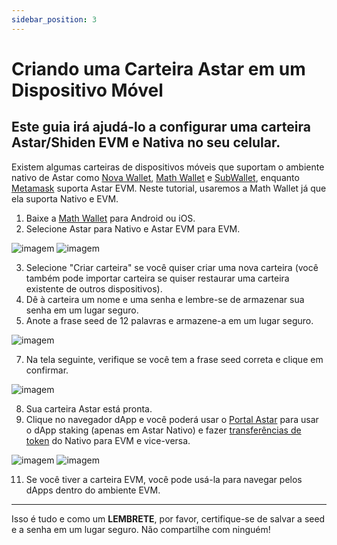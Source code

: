 ```yaml
---
sidebar_position: 3
---
```


# Criando uma Carteira Astar em um Dispositivo Móvel

**Este guia irá ajudá-lo a configurar uma carteira Astar/Shiden EVM e Nativa no seu celular.**
---

Existem algumas carteiras de dispositivos móveis que suportam o ambiente nativo de Astar como [Nova Wallet](https://novawallet.io/), [Math Wallet](https://mathwallet.org/en-us/) e [SubWallet](https://subwallet.app/), enquanto [Metamask](https://metamask.io/download/) suporta Astar EVM. Neste tutorial, usaremos a Math Wallet já que ela suporta Nativo e EVM.

1. Baixe a [Math Wallet](https://mathwallet.org/en-us/) para Android ou iOS.
2. Selecione Astar para Nativo e Astar EVM para EVM.

![imagem](https://user-images.githubusercontent.com/37278708/199638326-b2dc20cf-1446-40f9-9b7a-152ee5f35da7.png) ![imagem](https://user-images.githubusercontent.com/37278708/199638421-d27fa62b-72b0-485f-a654-f949bf128f89.png)

3. Selecione "Criar carteira" se você quiser criar uma nova carteira (você também pode importar carteira se quiser restaurar uma carteira existente de outros dispositivos).
4. Dê à carteira um nome e uma senha e lembre-se de armazenar sua senha em um lugar seguro.
5. Anote a frase seed de 12 palavras e armazene-a em um lugar seguro.

![imagem](https://user-images.githubusercontent.com/37278708/199640362-e22c2328-0d5a-472a-acbf-c5b357c23339.png)


7. Na tela seguinte, verifique se você tem a frase seed correta e clique em confirmar.

![imagem](https://user-images.githubusercontent.com/37278708/199640403-1b8091b6-9e65-4aef-920c-751698682c55.png)


8. Sua carteira Astar está pronta.
9. Clique no navegador dApp e você poderá usar o [Portal Astar](https://portal.astar.network/) para usar o dApp staking (apenas em Astar Nativo) e fazer [transferências de token](https://docs.astar.network/docs/user-guides/transfer-tokens) do Nativo para EVM e vice-versa.

![imagem](https://user-images.githubusercontent.com/37278708/199640641-81e1ed72-1357-490f-b9c6-ccab0d6f3cd8.png) ![imagem](https://user-images.githubusercontent.com/37278708/199640688-eb338b50-8581-4e85-8402-4808aea05739.png)

11. Se você tiver a carteira EVM, você pode usá-la para navegar pelos dApps dentro do ambiente EVM.

---

Isso é tudo e como um **LEMBRETE**, por favor, certifique-se de salvar a seed e a senha em um lugar seguro. Não compartilhe com ninguém!
